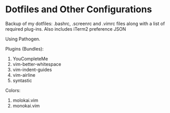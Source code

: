 # Dotfiles and Other Configurations
Backup of my dotfiles: .bashrc, .screenrc and .vimrc files along with a list of required plug-ins.
Also includes iTerm2 preference JSON

Using Pathogen.

Plugins (Bundles):  

1. YouCompleteMe
2. vim-better-whitespace
3. vim-indent-guides
4. vim-airline
5. syntastic

Colors:  

1. molokai.vim
2. monokai.vim
